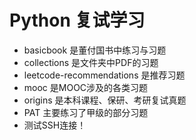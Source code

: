 # Python 复试学习

- basicbook 是董付国书中练习与习题
- collections 是文件夹中PDF的习题
- leetcode-recommendations 是推荐习题
- mooc 是MOOC涉及的各类习题
- origins 是本科课程、保研、考研复试真题
- PAT 主要练习了甲级的部分习题
- 测试SSH连接！

